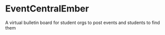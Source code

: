 # EventCentralEmber
A virtual bulletin board for student orgs to post events and students to find them
